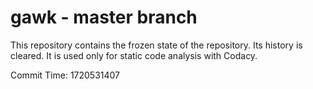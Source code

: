 # gawk - master branch

This repository contains the frozen state of the repository.
Its history is cleared. It is used only for static code
analysis with Codacy.

Commit Time: 1720531407